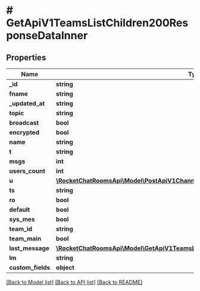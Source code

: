 # # GetApiV1TeamsListChildren200ResponseDataInner

## Properties

Name | Type | Description | Notes
------------ | ------------- | ------------- | -------------
**_id** | **string** |  | [optional]
**fname** | **string** |  | [optional]
**_updated_at** | **string** |  | [optional]
**topic** | **string** |  | [optional]
**broadcast** | **bool** |  | [optional]
**encrypted** | **bool** |  | [optional]
**name** | **string** |  | [optional]
**t** | **string** |  | [optional]
**msgs** | **int** |  | [optional]
**users_count** | **int** |  | [optional]
**u** | [**\RocketChatRoomsApi\Model\PostApiV1ChannelsCreate200ResponseChannelU**](PostApiV1ChannelsCreate200ResponseChannelU.md) |  | [optional]
**ts** | **string** |  | [optional]
**ro** | **bool** |  | [optional]
**default** | **bool** |  | [optional]
**sys_mes** | **bool** |  | [optional]
**team_id** | **string** |  | [optional]
**team_main** | **bool** |  | [optional]
**last_message** | [**\RocketChatRoomsApi\Model\GetApiV1TeamsListChildren200ResponseDataInnerLastMessage**](GetApiV1TeamsListChildren200ResponseDataInnerLastMessage.md) |  | [optional]
**lm** | **string** |  | [optional]
**custom_fields** | **object** |  | [optional]

[[Back to Model list]](../../README.md#models) [[Back to API list]](../../README.md#endpoints) [[Back to README]](../../README.md)

